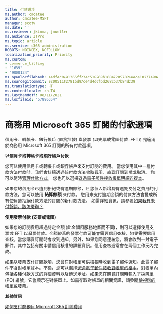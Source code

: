 ```yaml
---
title: 付款選項
ms.author: cmcatee
author: cmcatee-MSFT
manager: scotv
ms.date: ''
ms.reviewer: jkinma, jmueller
ms.audience: ITPro
ms.topic: article
ms.service: o365-administration
ROBOTS: NOINDEX, NOFOLLOW
localization_priority: Priority
ms.custom:
- commerce_billing
- "1639"
- "9000134"
ms.openlocfilehash: aedfec0491365ff23ec518768b160e7285702aeec418277a89e8079fb2ac6896
ms.sourcegitcommit: 920051182781bd97ce4d4d6fbd268cb37b84d239
ms.translationtype: HT
ms.contentlocale: zh-TW
ms.lasthandoff: 08/11/2021
ms.locfileid: "57895654"
---
```

# <a name="payment-options-for-microsoft-365-for-business-subscriptions"></a>商務用 Microsoft 365 訂閱的付款選項
  
信用卡、轉帳卡、銀行帳戶 (直接扣款) 與發票 (以支票或電匯付款 (EFT)) 是適用於商務用 Microsoft 365 訂閱的所有付款選項。
  
**以信用卡或轉帳卡或銀行帳戶付款**
  
您可以使用信用卡或轉帳卡或銀行帳戶來支付訂閱的費用。 當您使用其中一種付款方法付款時，我們會持續透過該付款方法收取費用，直到訂閱到期或取消。 您可以隨時[管理付款方式](https://docs.microsoft.com/microsoft-365/commerce/billing-and-payments/manage-payment-methods)。 您也可以選擇[透過電子郵件接收帳單明細的複本](https://docs.microsoft.com/microsoft-365/commerce/billing-and-payments/view-your-bill-or-invoice#receive-a-copy-of-your-billing-statement-in-email)。

如果您的信用卡已遭到拒絕或有逾期餘額，且您個人新增具有逾期支付之費用的付款方法，您可以使用 **結算餘額** 來付款。 您用來支付逾期金額的付款方法會變成所有使用遭拒絕付款方法的訂閱的新付款方法。 如需詳細資訊，請參閱[如果我有未付餘額，該怎麼辦？](https://docs.microsoft.com/microsoft-365/commerce/billing-and-payments/pay-for-your-subscription#what-if-i-have-an-outstanding-balance)

**使用發票付款 (支票或電匯)**
  
如果您的訂閱費用超過特定金額 (此金額因服務地區而不同)，則可以選擇使用支票或 EFT 以發票付款。金額較高的發票付款可能會需要信用查核。如果需要信用查核，當您購買訂閱時會收到通知。另外，如果您同意連絡您，將會收到一封電子郵件，其中包括有關申請信用核准的詳細資訊。信用查核通常會在兩個工作天內完成。

如果以發票支付訂閱款項，您會在對帳單可供檢視時收到電子郵件通知。此電子郵件不含對帳單複本。不過，您可以選擇[透過電子郵件接收對帳單的複本](https://docs.microsoft.com/microsoft-365/commerce/billing-and-payments/view-your-bill-or-invoice#receive-a-copy-of-your-billing-statement-in-email)。對帳單內包括各種付款方式的詳細資料以及傳送地址。如果您在購買訂閱時輸入了採購單 (PO) 編號，它會顯示在對帳單上。如需存取對帳單的相關資訊，請參閱[檢視您的帳單或發票](https://docs.microsoft.com/microsoft-365/commerce/billing-and-payments/view-your-bill-or-invoice)。
  
**其他資訊**
  
[如何支付商務用 Microsoft 365 訂閱費用](https://docs.microsoft.com/microsoft-365/commerce/billing-and-payments/pay-for-your-subscription)